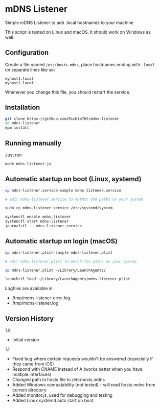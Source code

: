 # mDNS Listener

Simple mDNS Listener to add .local hostnames to your machine

This script is tested on Linux and macOS. It should work on Windows as well.


## Configuration
Create a file named `/etc/hosts.mdns`, place hostnames ending with `.local` on separate lines like so:

```
myhost1.local
myhost2.local
```

Whenever you change this file, you should restart the service.


## Installation

```bash
git clone https://github.com/Richie765/mdns-listener
cd mdns-listener
npm install
```


## Running manually

Just run
```bash
node mdns-listener.js
```

## Automatic startup on boot (Linux, systemd)
```bash
cp mdns-listener.service-sample mdns-listener.service

# edit mdns-listener.service to mathch the paths on your system

sudo cp mdns-listener.service /etc/systemd/system

systemctl enable mdns-listener
systemctl start mdns-listener
journalctl -u mdns-listener.service
```



## Automatic startup on login (macOS)

```bash
cp mdns-listener.plist-sample mdns-listener.plist

# edit mdns-listener.plist to match the paths on your system

cp mdns-listener.plist ~/Library/LaunchAgents/

launchctl load ~/Library/LaunchAgents/mdns-listener.plist
```

Logfiles are available in
* /tmp/mdns-listener-error.log
* /tmp/mdns-listener.log


## Version History
1.0
* Initial version

1.1
* Fixed bug where certain requests wouldn't be answered (especially if they came from iOS)
* Respond with CNAME instead of A (works better when you have multiple interfaces)
* Changed path to hosts file to /etc/hosts.mdns
* Added Windows compatability (not tested) - will read hosts.mdns from current directory
* Added monitor.js, used for debugging and testing
* Added Linux systemd auto start on boot
